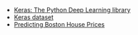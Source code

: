 + [Keras: The Python Deep Learning library](https://github.com/keras-team/keras/)
+ [Keras dataset](https://keras.io/datasets/)
+ [Predicting Boston House Prices](https://www.kaggle.com/sagarnildass/predicting-boston-house-prices)

